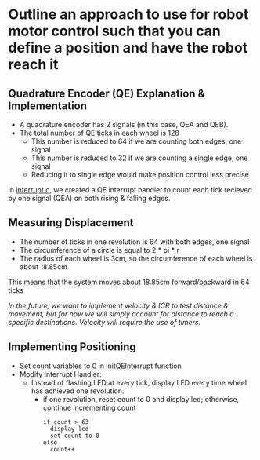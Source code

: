 # Outline an approach to use for robot motor control such that you can define a position and have the robot reach it



## Quadrature Encoder (QE) Explanation & Implementation
- A quadrature encoder has 2 signals (in this case, QEA and QEB).
- The total number of QE ticks in each wheel is 128
  - This number is reduced to 64 if we are counting both edges, one signal
  - This number is reduced to 32 if we are counting a single edge, one signal
  - Reducing it to single edge would make position control less precise

In [interrupt.c](Robot_Library/interrupt.c), we created a QE interrupt handler to count each tick recieved by one signal (QEA) on both rising & falling edges.



## Measuring Displacement
- The number of ticks in one revolution is 64 with both edges, one signal
- The circumference of a circle is equal to 2 * pi * r
- The radius of each wheel is 3cm, so the circumference of each wheel is about 18.85cm

This means that the system moves about 18.85cm forward/backward in 64 ticks

*In the future, we want to implement velocity & ICR to test distance & movement, but for now we will simply account for distance to reach a specific destinations.
Velocity will require the use of timers.*



## Implementing Positioning
- Set count variables to 0 in initQEInterrupt function
- Modify Interrupt Handler:
  - Instead of flashing LED at every tick, display LED every time wheel has achieved one revolution.
    - if one revolution, reset count to 0 and display led; otherwise, continue incrementing count<br>
      ```
      if count > 63
        display led
        set count to 0
      else
        count++
      ```




